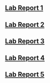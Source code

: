 
## [Lab Report 1](https://yu3-y.github.io/cse15l-lab-reports/labreport1/lab-report-1-week-2.html)

## [Lab Report 2](https://yu3-y.github.io/cse15l-lab-reports/labreport2/lab-report-2-week-4.html)

## [Lab Report 3](https://yu3-y.github.io/cse15l-lab-reports/labreport3/lab-report-3-week-6.html)

## [Lab Report 4](https://yu3-y.github.io/cse15l-lab-reports/labreport4/lab-report-4-week-8.html)

## [Lab Report 5](https://yu3-y.github.io/cse15l-lab-reports/labreport5/lab-report-5-week-10s.html)


